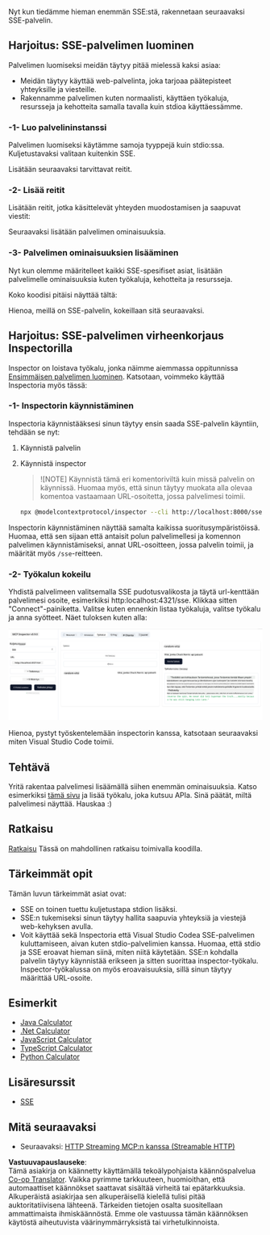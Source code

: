 <!--
CO_OP_TRANSLATOR_METADATA:
{
  "original_hash": "3dd2f1e39277c31b0e57e29d165354d6",
  "translation_date": "2025-06-13T00:14:32+00:00",
  "source_file": "03-GettingStarted/05-sse-server/README.md",
  "language_code": "fi"
}
-->
Nyt kun tiedämme hieman enemmän SSE:stä, rakennetaan seuraavaksi SSE-palvelin.

## Harjoitus: SSE-palvelimen luominen

Palvelimen luomiseksi meidän täytyy pitää mielessä kaksi asiaa:

- Meidän täytyy käyttää web-palvelinta, joka tarjoaa päätepisteet yhteyksille ja viesteille.
- Rakennamme palvelimen kuten normaalisti, käyttäen työkaluja, resursseja ja kehotteita samalla tavalla kuin stdioa käyttäessämme.

### -1- Luo palvelininstanssi

Palvelimen luomiseksi käytämme samoja tyyppejä kuin stdio:ssa. Kuljetustavaksi valitaan kuitenkin SSE. 

Lisätään seuraavaksi tarvittavat reitit.

### -2- Lisää reitit

Lisätään reitit, jotka käsittelevät yhteyden muodostamisen ja saapuvat viestit:

Seuraavaksi lisätään palvelimen ominaisuuksia.

### -3- Palvelimen ominaisuuksien lisääminen

Nyt kun olemme määritelleet kaikki SSE-spesifiset asiat, lisätään palvelimelle ominaisuuksia kuten työkaluja, kehotteita ja resursseja.

Koko koodisi pitäisi näyttää tältä:

Hienoa, meillä on SSE-palvelin, kokeillaan sitä seuraavaksi.

## Harjoitus: SSE-palvelimen virheenkorjaus Inspectorilla

Inspector on loistava työkalu, jonka näimme aiemmassa oppitunnissa [Ensimmäisen palvelimen luominen](/03-GettingStarted/01-first-server/README.md). Katsotaan, voimmeko käyttää Inspectoria myös tässä:

### -1- Inspectorin käynnistäminen

Inspectoria käynnistääksesi sinun täytyy ensin saada SSE-palvelin käyntiin, tehdään se nyt:

1. Käynnistä palvelin

1. Käynnistä inspector

    > ![NOTE]
    > Käynnistä tämä eri komentoriviltä kuin missä palvelin on käynnissä. Huomaa myös, että sinun täytyy muokata alla olevaa komentoa vastaamaan URL-osoitetta, jossa palvelimesi toimii.

    ```sh
    npx @modelcontextprotocol/inspector --cli http://localhost:8000/sse --method tools/list
    ```

Inspectorin käynnistäminen näyttää samalta kaikissa suoritusympäristöissä. Huomaa, että sen sijaan että antaisit polun palvelimellesi ja komennon palvelimen käynnistämiseksi, annat URL-osoitteen, jossa palvelin toimii, ja määrität myös `/sse`-reitteen.

### -2- Työkalun kokeilu

Yhdistä palvelimeen valitsemalla SSE pudotusvalikosta ja täytä url-kenttään palvelimesi osoite, esimerkiksi http:localhost:4321/sse. Klikkaa sitten "Connect"-painiketta. Valitse kuten ennenkin listaa työkaluja, valitse työkalu ja anna syötteet. Näet tuloksen kuten alla:

![SSE Server running in inspector](../../../../translated_images/sse-inspector.d86628cc597b8fae807a31d3d6837842f5f9ee1bcc6101013fa0c709c96029ad.fi.png)

Hienoa, pystyt työskentelemään inspectorin kanssa, katsotaan seuraavaksi miten Visual Studio Code toimii.

## Tehtävä

Yritä rakentaa palvelimesi lisäämällä siihen enemmän ominaisuuksia. Katso esimerkiksi [tämä sivu](https://api.chucknorris.io/) ja lisää työkalu, joka kutsuu APIa. Sinä päätät, miltä palvelimesi näyttää. Hauskaa :)

## Ratkaisu

[Ratkaisu](./solution/README.md) Tässä on mahdollinen ratkaisu toimivalla koodilla.

## Tärkeimmät opit

Tämän luvun tärkeimmät asiat ovat:

- SSE on toinen tuettu kuljetustapa stdion lisäksi.
- SSE:n tukemiseksi sinun täytyy hallita saapuvia yhteyksiä ja viestejä web-kehyksen avulla.
- Voit käyttää sekä Inspectoria että Visual Studio Codea SSE-palvelimen kuluttamiseen, aivan kuten stdio-palvelimien kanssa. Huomaa, että stdio ja SSE eroavat hieman siinä, miten niitä käytetään. SSE:n kohdalla palvelin täytyy käynnistää erikseen ja sitten suorittaa inspector-työkalu. Inspector-työkalussa on myös eroavaisuuksia, sillä sinun täytyy määrittää URL-osoite.

## Esimerkit

- [Java Calculator](../samples/java/calculator/README.md)
- [.Net Calculator](../../../../03-GettingStarted/samples/csharp)
- [JavaScript Calculator](../samples/javascript/README.md)
- [TypeScript Calculator](../samples/typescript/README.md)
- [Python Calculator](../../../../03-GettingStarted/samples/python)

## Lisäresurssit

- [SSE](https://developer.mozilla.org/en-US/docs/Web/API/Server-sent_events)

## Mitä seuraavaksi

- Seuraavaksi: [HTTP Streaming MCP:n kanssa (Streamable HTTP)](/03-GettingStarted/06-http-streaming/README.md)

**Vastuuvapauslauseke**:  
Tämä asiakirja on käännetty käyttämällä tekoälypohjaista käännöspalvelua [Co-op Translator](https://github.com/Azure/co-op-translator). Vaikka pyrimme tarkkuuteen, huomioithan, että automaattiset käännökset saattavat sisältää virheitä tai epätarkkuuksia. Alkuperäistä asiakirjaa sen alkuperäisellä kielellä tulisi pitää auktoritatiivisena lähteenä. Tärkeiden tietojen osalta suositellaan ammattimaista ihmiskäännöstä. Emme ole vastuussa tämän käännöksen käytöstä aiheutuvista väärinymmärryksistä tai virhetulkinnoista.